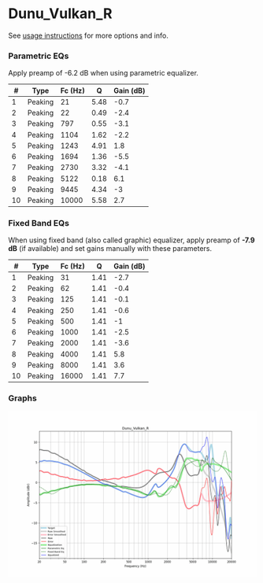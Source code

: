 # Dunu_Vulkan_R
See [usage instructions](https://github.com/jaakkopasanen/AutoEq#usage) for more options and info.

### Parametric EQs
Apply preamp of -6.2 dB when using parametric equalizer.

|   # | Type    |   Fc (Hz) |    Q |   Gain (dB) |
|-----|---------|-----------|------|-------------|
|   1 | Peaking |        21 | 5.48 |        -0.7 |
|   2 | Peaking |        22 | 0.49 |        -2.4 |
|   3 | Peaking |       797 | 0.55 |        -3.1 |
|   4 | Peaking |      1104 | 1.62 |        -2.2 |
|   5 | Peaking |      1243 | 4.91 |         1.8 |
|   6 | Peaking |      1694 | 1.36 |        -5.5 |
|   7 | Peaking |      2730 | 3.32 |        -4.1 |
|   8 | Peaking |      5122 | 0.18 |         6.1 |
|   9 | Peaking |      9445 | 4.34 |        -3   |
|  10 | Peaking |     10000 | 5.58 |         2.7 |

### Fixed Band EQs
When using fixed band (also called graphic) equalizer, apply preamp of **-7.9 dB** (if available) and set gains manually with these parameters.

|   # | Type    |   Fc (Hz) |    Q |   Gain (dB) |
|-----|---------|-----------|------|-------------|
|   1 | Peaking |        31 | 1.41 |        -2.7 |
|   2 | Peaking |        62 | 1.41 |        -0.4 |
|   3 | Peaking |       125 | 1.41 |        -0.1 |
|   4 | Peaking |       250 | 1.41 |        -0.6 |
|   5 | Peaking |       500 | 1.41 |        -1   |
|   6 | Peaking |      1000 | 1.41 |        -2.5 |
|   7 | Peaking |      2000 | 1.41 |        -3.6 |
|   8 | Peaking |      4000 | 1.41 |         5.8 |
|   9 | Peaking |      8000 | 1.41 |         3.6 |
|  10 | Peaking |     16000 | 1.41 |         7.7 |

### Graphs
![](./Dunu_Vulkan_R.png)
